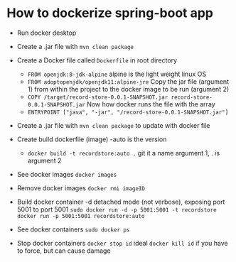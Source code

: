 #  How to dockerize spring-boot app
- Run docker desktop
- Create a .jar file with `mvn clean package`
- Create a Docker file called `Dockerfile` in root directory
    - `FROM openjdk:8-jdk-alpine` alpine is the light weight linux OS
    - `FROM adoptopenjdk/openjdk11:alpine-jre`
    Copy the jar file (argument 1) from within the project
    to the docker image to be run (argument 2)
    - `COPY /target/record-store-0.0.1-SNAPSHOT.jar record-store-0.0.1-SNAPSHOT.jar` 
    Now how docker runs the file with the array
    - `ENTRYPOINT ["java", "-jar", "/record-store-0.0.1-SNAPSHOT.jar"]`

- Create a .jar file with `mvn clean package` to update with docker file
- Create build dockerfile (image) -auto is the version 
    - `docker build -t recordstore:auto .` git it a name argument 1, . is argument 2
- See docker images
    `docker images`
- Remove docker images
    `docker rmi imageID`
- Build docker container -d detached mode (not verbose), exposing port 5001 to port 5001
    `sudo docker run -d -p 5001:5001 -t recordstore`
    `docker run -p 5001:5001 recordstore:auto`
- See docker containers
    `sudo docker ps`
- Stop docker containers
    `docker stop id` ideal
    `docker kill id` if you have to force, but can cause damage

